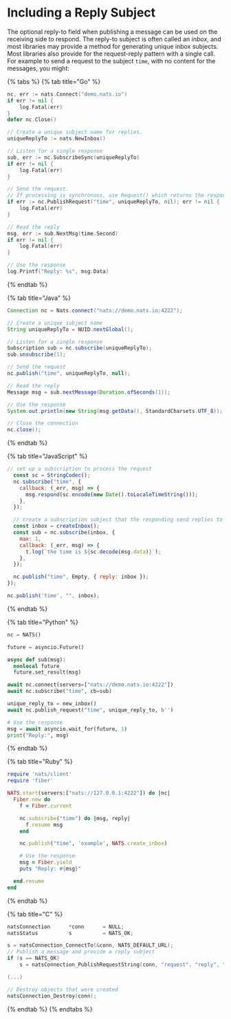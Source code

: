 # Including a Reply Subject

The optional reply-to field when publishing a message can be used on the receiving side to respond. The reply-to subject is often called an _inbox_, and most libraries may provide a method for generating unique inbox subjects. Most libraries also provide for the request-reply pattern with a single call. For example to send a request to the subject `time`, with no content for the messages, you might:

{% tabs %}
{% tab title="Go" %}
```go
nc, err := nats.Connect("demo.nats.io")
if err != nil {
    log.Fatal(err)
}
defer nc.Close()

// Create a unique subject name for replies.
uniqueReplyTo := nats.NewInbox()

// Listen for a single response
sub, err := nc.SubscribeSync(uniqueReplyTo)
if err != nil {
    log.Fatal(err)
}

// Send the request.
// If processing is synchronous, use Request() which returns the response message.
if err := nc.PublishRequest("time", uniqueReplyTo, nil); err != nil {
    log.Fatal(err)
}

// Read the reply
msg, err := sub.NextMsg(time.Second)
if err != nil {
    log.Fatal(err)
}

// Use the response
log.Printf("Reply: %s", msg.Data)
```
{% endtab %}

{% tab title="Java" %}
```java
Connection nc = Nats.connect("nats://demo.nats.io:4222");

// Create a unique subject name
String uniqueReplyTo = NUID.nextGlobal();

// Listen for a single response
Subscription sub = nc.subscribe(uniqueReplyTo);
sub.unsubscribe(1);

// Send the request
nc.publish("time", uniqueReplyTo, null);

// Read the reply
Message msg = sub.nextMessage(Duration.ofSeconds(1));

// Use the response
System.out.println(new String(msg.getData(), StandardCharsets.UTF_8));

// Close the connection
nc.close();
```
{% endtab %}

{% tab title="JavaScript" %}
```javascript
// set up a subscription to process the request
  const sc = StringCodec();
  nc.subscribe("time", {
    callback: (_err, msg) => {
      msg.respond(sc.encode(new Date().toLocaleTimeString()));
    },
  });

  // create a subscription subject that the responding send replies to
  const inbox = createInbox();
  const sub = nc.subscribe(inbox, {
    max: 1,
    callback: (_err, msg) => {
      t.log(`the time is ${sc.decode(msg.data)}`);
    },
  });

  nc.publish("time", Empty, { reply: inbox });
});

nc.publish('time', "", inbox);
```
{% endtab %}

{% tab title="Python" %}
```python
nc = NATS()

future = asyncio.Future()

async def sub(msg):
  nonlocal future
  future.set_result(msg)

await nc.connect(servers=["nats://demo.nats.io:4222"])
await nc.subscribe("time", cb=sub)

unique_reply_to = new_inbox()
await nc.publish_request("time", unique_reply_to, b'')

# Use the response
msg = await asyncio.wait_for(future, 1)
print("Reply:", msg)
```
{% endtab %}

{% tab title="Ruby" %}
```ruby
require 'nats/client'
require 'fiber'

NATS.start(servers:["nats://127.0.0.1:4222"]) do |nc|
  Fiber.new do
    f = Fiber.current

    nc.subscribe("time") do |msg, reply|
      f.resume msg
    end

    nc.publish("time", 'example', NATS.create_inbox)

    # Use the response
    msg = Fiber.yield
    puts "Reply: #{msg}"

  end.resume
end
```
{% endtab %}

{% tab title="C" %}
```c
natsConnection      *conn      = NULL;
natsStatus          s          = NATS_OK;

s = natsConnection_ConnectTo(&conn, NATS_DEFAULT_URL);
// Publish a message and provide a reply subject
if (s == NATS_OK)
    s = natsConnection_PublishRequestString(conn, "request", "reply", "this is the request");

(...)

// Destroy objects that were created
natsConnection_Destroy(conn);
```
{% endtab %}
{% endtabs %}

